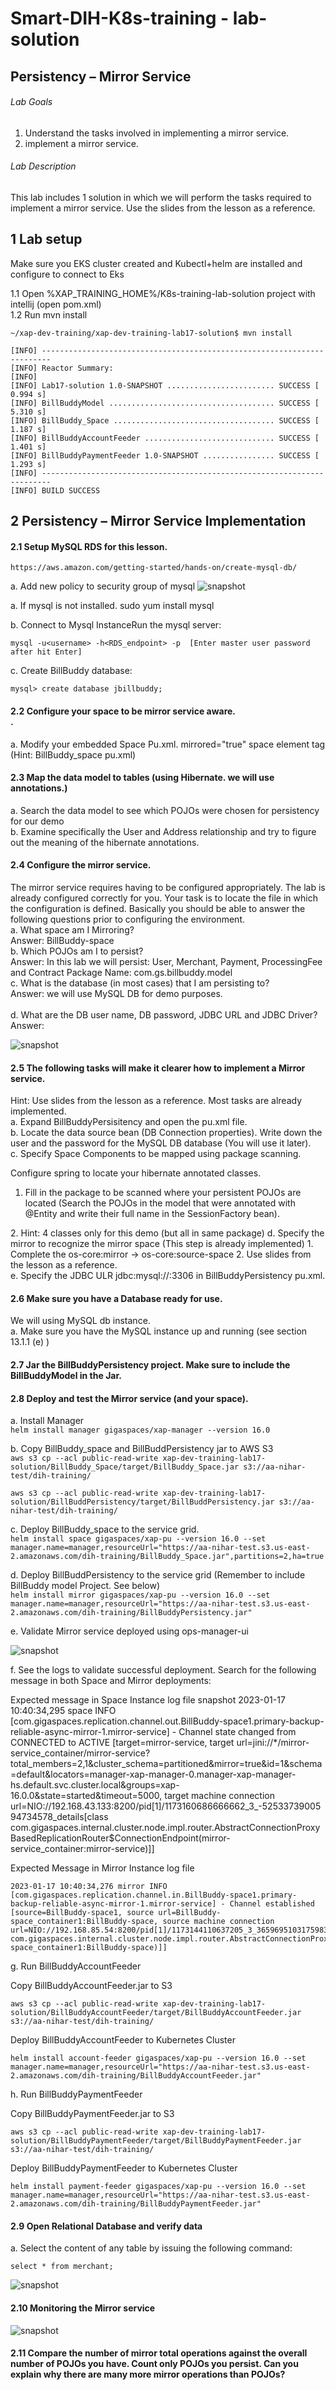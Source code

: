 # Smart-DIH-K8s-training - lab-solution

## 	Persistency – Mirror Service

###### Lab Goals
1.  Understand the tasks involved in implementing a mirror service.
2.  implement a mirror service.
###### Lab Description
This lab includes 1 solution in which we will perform the tasks required to implement a mirror service. 
Use the slides from the lesson as a reference.
## 1 Lab setup
Make sure you EKS cluster created and Kubectl+helm are installed and configure to connect to Eks

1.1 Open %XAP_TRAINING_HOME%/K8s-training-lab-solution project with intellij (open pom.xml)<br>
1.2 Run mvn install

    ~/xap-dev-training/xap-dev-training-lab17-solution$ mvn install
    
    [INFO] ------------------------------------------------------------------------
    [INFO] Reactor Summary:
    [INFO] 
    [INFO] Lab17-solution 1.0-SNAPSHOT ........................ SUCCESS [  0.994 s]
    [INFO] BillBuddyModel ..................................... SUCCESS [  5.310 s]
    [INFO] BillBuddy_Space .................................... SUCCESS [  1.187 s]
    [INFO] BillBuddyAccountFeeder ............................. SUCCESS [  1.401 s]
    [INFO] BillBuddyPaymentFeeder 1.0-SNAPSHOT ................ SUCCESS [  1.293 s]
    [INFO] ------------------------------------------------------------------------
    [INFO] BUILD SUCCESS

    
## 2	Persistency – Mirror Service Implementation
#### 2.1	Setup MySQL RDS for this lesson. <br />

    https://aws.amazon.com/getting-started/hands-on/create-mysql-db/

a. Add new policy to security group of mysql
   ![snapshot](Pictures/Picture.png)

a. If mysql is not installed.
     sudo yum install mysql

b.	Connect to Mysql InstanceRun the mysql server: 

    mysql -u<username> -h<RDS_endpoint> -p  [Enter master user password after hit Enter]     
c.	Create BillBuddy database:

    mysql> create database jbillbuddy;


#### 2.2	Configure your space to be mirror service aware. <br />.
a.	Modify your embedded Space Pu.xml. mirrored="true" space element tag (Hint: BillBuddy_space pu.xml) <br />
#### 2.3	Map the data model to tables (using Hibernate. we will use annotations.) <br />
a.	Search the data model to see which POJOs were chosen for persistency for our demo <br />
b.	Examine specifically the User and Address relationship and try to figure out the meaning of the hibernate annotations. <br />
#### 2.4	Configure the mirror service. <br />
The mirror service requires having to be configured appropriately. 
The lab is already configured correctly for you. 
Your task is to locate the file in which the configuration is defined.
Basically you should be able to answer the following questions prior to configuring the environment. <br /> 
a.	What space am I Mirroring? <br />
Answer: BillBuddy-space <br />
b.	Which POJOs am I to persist? <br />
Answer: In this lab we will persist: User, Merchant, Payment, ProcessingFee and Contract
Package Name: com.gs.billbuddy.model <br />
c.	What is the database (in most cases) that I am persisting to? <br /> 
Answer: we will use MySQL DB for demo purposes. <br />		
d.	What are the DB user name, DB password, JDBC URL and JDBC Driver? <br />
Answer: 

![snapshot](Pictures/Picture1.png)

#### 2.5	The following tasks will make it clearer how to implement a Mirror service. <br />
Hint: Use slides from the lesson as a reference. Most tasks are already implemented. <br />
a.	Expand BillBuddyPersisitency and open the pu.xml file. <br />
b.	Locate the data source bean (DB Connection properties). 
Write down the user and the password for the MySQL DB database 
(You will use it later). <br />
c.	Specify Space Components to be mapped using package scanning. 

Configure spring to locate your hibernate annotated classes. <br />
1.	Fill in the package to be scanned where your persistent 
POJOs are located 
(Search the POJOs in the model that were annotated with @Entity and write their full name in the SessionFactory bean). 
<property name="packagesToScan" value="com.gs.billbuddy.model" />
2.	Hint: 4 classes only for this demo (but all in same package)
d.	Specify the mirror to recognize the mirror space (This step is already implemented)
1.  Complete the os-core:mirror -> os-core:source-space
2.  Use slides from the lesson as a reference. <br />
e.  Specify the JDBC ULR jdbc:mysql://<RDS-endpoint>:3306 in BillBuddyPersistency pu.xml. <br />

#### 2.6	Make sure you have a Database ready for use.
We will using MySQL db instance. <br />
a.	Make sure you have the MySQL instance up and running (see section 13.1.1 (e) )

#### 2.7	Jar the BillBuddyPersistency project. Make sure to include the BillBuddyModel in the Jar. <br />
#### 2.8	Deploy and test the Mirror service (and your space). <br />
 
a.	Install Manager <br />
    `helm install manager gigaspaces/xap-manager --version 16.0`

b.	Copy BillBuddy_space and  BillBuddPersistency jar to AWS S3<br />
  `aws s3 cp --acl public-read-write xap-dev-training-lab17-solution/BillBuddy_Space/target/BillBuddy_Space.jar s3://aa-nihar-test/dih-training/`
    
   `aws s3 cp --acl public-read-write xap-dev-training-lab17-solution/BillBuddPersistency/target/BillBuddPersistency.jar s3://aa-nihar-test/dih-training/`

c.	Deploy BillBuddy_space to the service grid. <br />
    `helm install space gigaspaces/xap-pu --version 16.0 --set manager.name=manager,resourceUrl="https://aa-nihar-test.s3.us-east-2.amazonaws.com/dih-training/BillBuddy_Space.jar",partitions=2,ha=true`

d.	Deploy BillBuddPersistency to the service grid (Remember to include BillBuddy model Project. See below) <br />
    `helm install mirror gigaspaces/xap-pu --version 16.0 --set manager.name=manager,resourceUrl="https://aa-nihar-test.s3.us-east-2.amazonaws.com/dih-training/BillBuddyPersistency.jar"`

e.	Validate Mirror service deployed using ops-manager-ui <br />

![snapshot](./Pictures/Picture2.png)

f.	See the logs to validate successful deployment.
Search for the following message in both Space and Mirror deployments:

Expected message in Space Instance log file
snapshot
    2023-01-17 10:40:34,295 space INFO [com.gigaspaces.replication.channel.out.BillBuddy-space1.primary-backup-reliable-async-mirror-1.mirror-service] - Channel state changed from CONNECTED to ACTIVE [target=mirror-service, target url=jini://*/mirror-service_container/mirror-service?total_members=2,1&cluster_schema=partitioned&mirror=true&id=1&schema=default&locators=manager-xap-manager-0.manager-xap-manager-hs.default.svc.cluster.local&groups=xap-16.0.0&state=started&timeout=5000, target machine connection url=NIO://192.168.43.133:8200/pid[1]/1173160686666662_3_-5253373900594734578_details[class com.gigaspaces.internal.cluster.node.impl.router.AbstractConnectionProxyBasedReplicationRouter$ConnectionEndpoint(mirror-service_container:mirror-service)]] 

Expected Message in Mirror Instance log file

    2023-01-17 10:40:34,276 mirror INFO [com.gigaspaces.replication.channel.in.BillBuddy-space1.primary-backup-reliable-async-mirror-1.mirror-service] - Channel established [source=BillBuddy-space1, source url=BillBuddy-space_container1:BillBuddy-space, source machine connection url=NIO://192.168.85.54:8200/pid[1]/1173144110637205_3_3659695103175983350_details[class com.gigaspaces.internal.cluster.node.impl.router.AbstractConnectionProxyBasedReplicationRouter$ConnectionEndpoint(BillBuddy-space_container1:BillBuddy-space)]]

g. Run BillBuddyAccountFeeder <br />
                
 Copy  BillBuddyAccountFeeder.jar to S3
    
    aws s3 cp --acl public-read-write xap-dev-training-lab17-solution/BillBuddyAccountFeeder/target/BillBuddyAccountFeeder.jar s3://aa-nihar-test/dih-training/
 Deploy BillBuddyAccountFeeder to Kubernetes Cluster

    helm install account-feeder gigaspaces/xap-pu --version 16.0 --set manager.name=manager,resourceUrl="https://aa-nihar-test.s3.us-east-2.amazonaws.com/dih-training/BillBuddyAccountFeeder.jar"

h.	Run BillBuddyPaymentFeeder <br />

 Copy  BillBuddyPaymentFeeder.jar to S3

    aws s3 cp --acl public-read-write xap-dev-training-lab17-solution/BillBuddyPaymentFeeder/target/BillBuddyPaymentFeeder.jar s3://aa-nihar-test/dih-training/
 Deploy BillBuddyPaymentFeeder to Kubernetes Cluster

    helm install payment-feeder gigaspaces/xap-pu --version 16.0 --set manager.name=manager,resourceUrl="https://aa-nihar-test.s3.us-east-2.amazonaws.com/dih-training/BillBuddyPaymentFeeder.jar"

#### 2.9 Open Relational Database and verify data <br />
a.	Select the content of any table by issuing the following command:
 
    select * from merchant;

![snapshot](./Pictures/Picture4.png)

#### 2.10	Monitoring the Mirror service

![snapshot](./Pictures/Picture3.png)

#### 2.11	Compare the number of mirror total operations against the overall number of POJOs you have. Count only POJOs you persist. Can you explain why there are many more mirror operations than POJOs?
 


